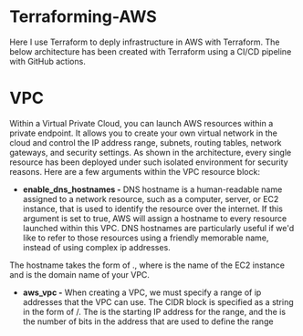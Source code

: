 # Terraforming-AWS
Here I use Terraform to deply infrastructure in AWS with Terraform. The below architecture has been created with Terraform using a CI/CD pipeline with GitHub actions. 

# VPC 
Within a Virtual Private Cloud, you can launch AWS resources within a private endpoint. It allows you to create your own virtual network in the cloud and control the IP address range, subnets, routing tables, network gateways, and security settings. As shown in the architecture, every single resource has been deployed under such isolated environment for security reasons. Here are a few arguments within the VPC resource block: 

- **enable_dns_hostnames -** DNS hostname is a human-readable name assigned to a network resource, such as a computer, server, or EC2 instance, that is used to identify the resource over the internet. If this argument is set to true, AWS will assign a hostname to every resource launched within this VPC. DNS hostnames are particularly useful if we'd like to refer to those resources using a friendly memorable name, instead of using complex ip addresses. 

The hostname takes the form of <hostname>.<domainname>, where <hostname> is the name of the EC2 instance and <domainname> is the domain name of your VPC.

- **aws_vpc -** When creating a VPC, we must specify a range of ip addresses that the VPC can use. The CIDR block is specified as a string in the form of <IPv4 address>/<prefix length>. The <IPv4 address> is the starting IP address for the range, and the <prefix length> is the number of bits in the address that are used to define the range
